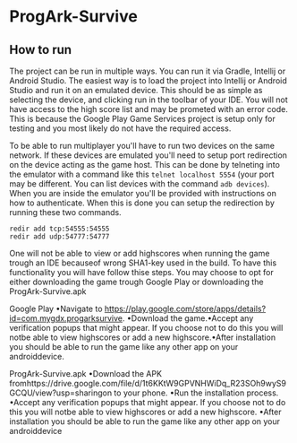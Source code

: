 # ProgArk-Survive

## How to run

The project can be run in multiple ways. You can run it via Gradle, Intellij or Android Studio. The easiest way is to load the project into Intellij or
Android Studio and run it on an emulated device. This should be as simple as selecting the device, and clicking run in the toolbar of your IDE. You will not
have access to the high score list and may be prometed with an error code. This is because the Google Play Game Services project is setup only for testing 
and you most likely do not have the required access. 


To be able to run multiplayer you'll have to run two devices on the same network. If these devices are emulated you'll need to setup port redirection on the 
device acting as the game host. This can be done by telneting into the emulator with a command like this ```telnet localhost 5554``` (your port may be different.
You can list devices with the command ```adb devices```). When you are inside the emulator you'll be provided with instructions on how to authenticate. When this
is done you can setup the redirection by running these two commands. 

```
redir add tcp:54555:54555
redir add udp:54777:54777
```
One will not be able to view or add highscores when running the game trough an IDE becauseof wrong SHA1-key used in the build.  To have this functionality you will have follow thise steps. 
You  may  choose  to  opt  for  either  downloading  the  game  trough  Google  Play  or  downloading  the ProgArk-Survive.apk

Google Play
•Navigate to https://play.google.com/store/apps/details?id=com.mygdx.progarksurvive.
•Download the game.•Accept any verification popups that might appear.  If you choose not to do this you will notbe able to view highscores or add a new highscore.•After  installation  you  should  be  able  to  run  the  game  like  any  other  app  on  your  androiddevice.

ProgArk-Survive.apk
•Download the APK fromhttps://drive.google.com/file/d/1t6KKtW9GPVNHWiDq_R23SOh9wyS9GCQU/view?usp=sharingon to your phone.
•Run the installation process.
•Accept any verification popups that might appear.  If you choose not to do this you will notbe able to view highscores or add a new highscore.
•After  installation  you  should  be  able  to  run  the  game  like  any  other  app  on  your  androiddevice
